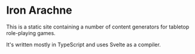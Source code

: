 # Iron Arachne

This is a static site containing a number of content generators for tabletop role-playing games.

It's written mostly in TypeScript and uses Svelte as a compiler.
